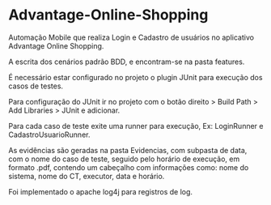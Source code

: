 # Advantage-Online-Shopping

Automação Mobile que realiza Login e Cadastro de usuários no aplicativo Advantage Online Shopping.

A escrita dos cenários padrão BDD, e encontram-se na pasta features.

É necessário estar configurado no projeto o plugin JUnit para execução dos casos de testes.

Para configuração do JUnit ir no projeto com o botão direito > Build Path > Add Libraries > JUnit e adicionar.

Para cada caso de teste exite uma runner para execução, Ex: LoginRunner e CadastroUsuarioRunner.

As evidências são geradas na pasta Evidencias, com subpasta de data, com o nome do caso de teste, seguido pelo horário de execução, em formato .pdf, contendo um cabeçalho com informações como: nome do sistema, nome do CT, executor, data e horário. 

Foi implementado o apache log4j para registros de log.



